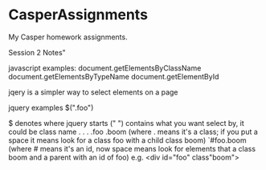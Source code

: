 CasperAssignments
=================

My Casper homework assignments.


Session 2 Notes"

javascript examples:
document.getElementsByClassName
document.getElementsByTypeName
document.getElementById

jqery is a simpler way to select elements on a page

jquery examples
$(".foo")

$ denotes where jquery starts
("   ") contains what you want select by, it could be class name . . .
.foo .boom (where . means it's a class; if you put a space it means look for a class foo with a child class boom)
`#foo.boom (where # means it's an id, now space means look for elements that a class boom and a parent with an id of foo) e.g. <div id="foo" class"boom"></div>



